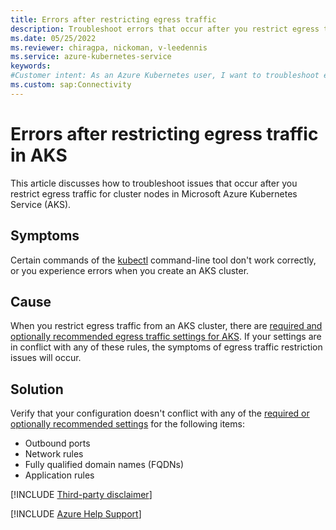 ```yaml
---
title: Errors after restricting egress traffic
description: Troubleshoot errors that occur after you restrict egress traffic from an Azure Kubernetes Service (AKS) cluster.
ms.date: 05/25/2022
ms.reviewer: chiragpa, nickoman, v-leedennis
ms.service: azure-kubernetes-service
keywords:
#Customer intent: As an Azure Kubernetes user, I want to troubleshoot errors that occur after I restrict egress traffic so that I can access my Azure Kubernetes Service (AKS) cluster successfully.
ms.custom: sap:Connectivity
---
```

# Errors after restricting egress traffic in AKS

This article discusses how to troubleshoot issues that occur after you restrict egress traffic for cluster nodes in Microsoft Azure Kubernetes Service (AKS).

## Symptoms

Certain commands of the [kubectl](https://kubernetes.io/docs/reference/kubectl/) command-line tool don't work correctly, or you experience errors when you create an AKS cluster.

## Cause

When you restrict egress traffic from an AKS cluster, there are [required and optionally recommended egress traffic settings for AKS](/azure/aks/limit-egress-traffic). If your settings are in conflict with any of these rules, the symptoms of egress traffic restriction issues will occur.

## Solution

Verify that your configuration doesn't conflict with any of the [required or optionally recommended settings](/azure/aks/limit-egress-traffic) for the following items:

- Outbound ports
- Network rules
- Fully qualified domain names (FQDNs)
- Application rules

[!INCLUDE [Third-party disclaimer](../../../includes/third-party-disclaimer.md)]

[!INCLUDE [Azure Help Support](../../../includes/azure-help-support.md)]
